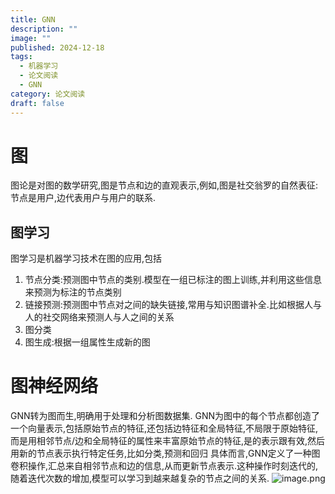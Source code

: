 ```yaml
---
title: GNN
description: ""
image: ""
published: 2024-12-18
tags:
  - 机器学习
  - 论文阅读
  - GNN
category: 论文阅读
draft: false
---
```

# 图
图论是对图的数学研究,图是节点和边的直观表示,例如,图是社交翁罗的自然表征:节点是用户,边代表用户与用户的联系.
## 图学习
图学习是机器学习技术在图的应用,包括
1. 节点分类:预测图中节点的类别.模型在一组已标注的图上训练,并利用这些信息来预测为标注的节点类别
2. 链接预测:预测图中节点对之间的缺失链接,常用与知识图谱补全.比如根据人与人的社交网络来预测人与人之间的关系
3. 图分类
4. 图生成:根据一组属性生成新的图
# 图神经网络
GNN转为图而生,明确用于处理和分析图数据集.
GNN为图中的每个节点都创造了一个向量表示,包括原始节点的特征,还包括边特征和全局特征,不局限于原始特征,而是用相邻节点/边和全局特征的属性来丰富原始节点的特征,是的表示跟有效,然后用新的节点表示执行特定任务,比如分类,预测和回归
具体而言,GNN定义了一种图卷积操作,汇总来自相邻节点和边的信息,从而更新节点表示.这种操作时刻迭代的,随着迭代次数的增加,模型可以学习到越来越复杂的节点之间的关系.
![image.png](https://picture-bed-1325530970.cos.ap-nanjing.myqcloud.com/20241218092759.png)
